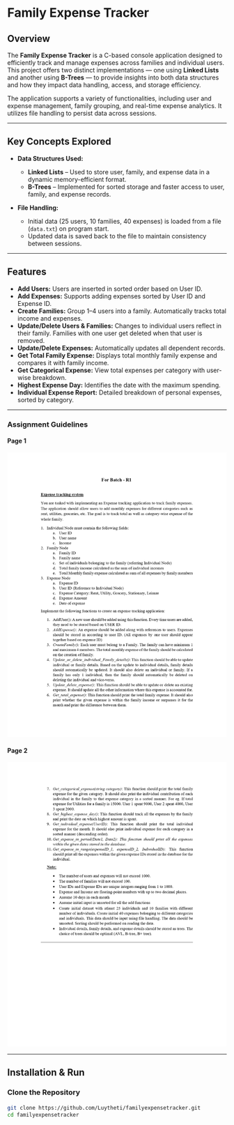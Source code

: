 # Family Expense Tracker

##  Overview

The **Family Expense Tracker** is a C-based console application designed to efficiently track and manage expenses across families and individual users. This project offers two distinct implementations — one using **Linked Lists** and another using **B-Trees** — to provide insights into both data structures and how they impact data handling, access, and storage efficiency.

The application supports a variety of functionalities, including user and expense management, family grouping, and real-time expense analytics. It utilizes file handling to persist data across sessions.

---

## Key Concepts Explored

- **Data Structures Used:**
  - **Linked Lists** – Used to store user, family, and expense data in a dynamic memory-efficient format.
  - **B-Trees** – Implemented for sorted storage and faster access to user, family, and expense records.
  
- **File Handling:**
  - Initial data (25 users, 10 families, 40 expenses) is loaded from a file (`data.txt`) on program start.
  - Updated data is saved back to the file to maintain consistency between sessions.

---

##  Features

- **Add Users:** Users are inserted in sorted order based on User ID.
- **Add Expenses:** Supports adding expenses sorted by User ID and Expense ID.
- **Create Families:** Group 1–4 users into a family. Automatically tracks total income and expenses.
- **Update/Delete Users & Families:** Changes to individual users reflect in their family. Families with one user get deleted when that user is removed.
- **Update/Delete Expenses:** Automatically updates all dependent records.
- **Get Total Family Expense:** Displays total monthly family expense and compares it with family income.
- **Get Categorical Expense:** View total expenses per category with user-wise breakdown.
- **Highest Expense Day:** Identifies the date with the maximum spending.
- **Individual Expense Report:** Detailed breakdown of personal expenses, sorted by category.

---

###  Assignment Guidelines

#### Page 1
![Assignment Page 1](DSPD2-Assignment-2-S25-2-3_page-0001.jpg)

#### Page 2
![Assignment Page 2](DSPD2-Assignment-2-S25-2-3_page-0002.jpg)

---

##  Installation & Run

###  Clone the Repository
```sh
git clone https://github.com/Luytheti/familyexpensetracker.git
cd familyexpensetracker

